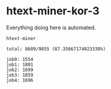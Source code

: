 # htext-miner-kor-3

Everything doing here is automated.

```
htext-miner

total: 8609/9855 (87.35667174023338%)

job0: 1554
job1: 1801
job2: 1699
job3: 1859
job4: 1696
```